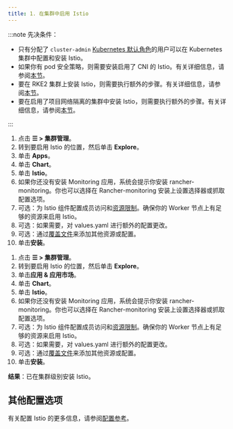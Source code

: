 ```yaml
---
title: 1. 在集群中启用 Istio
---
```


:::note 先决条件：

- 只有分配了 `cluster-admin` [Kubernetes 默认角色](https://kubernetes.io/docs/reference/access-authn-authz/rbac/#user-facing-roles)的用户可以在 Kubernetes 集群中配置和安装 Istio。
- 如果你有 pod 安全策略，则需要安装启用了 CNI 的 Istio。有关详细信息，请参阅[本节](../../../integrations-in-rancher/istio/configuration-options/pod-security-policies.md)。
- 要在 RKE2 集群上安装 Istio，则需要执行额外的步骤。有关详细信息，请参阅[本节](../../../integrations-in-rancher/istio/configuration-options/install-istio-on-rke2-cluster.md)。
- 要在启用了项目网络隔离的集群中安装 Istio，则需要执行额外的步骤。有关详细信息，请参阅[本节](../../../integrations-in-rancher/istio/configuration-options/project-network-isolation.md)。

:::

<Tabs>
<TabItem value="Rancher v2.6.5+">

1. 点击 **☰ > 集群管理**。
1. 转到要启用 Istio 的位置，然后单击 **Explore**。
1. 单击 **Apps**。
1. 单击 **Chart**。
1. 单击 **Istio**。
1. 如果你还没有安装 Monitoring 应用，系统会提示你安装 rancher-monitoring。你也可以选择在 Rancher-monitoring 安装上设置选择器或抓取配置选项。
1. 可选：为 Istio 组件配置成员访问和[资源限制](../../../integrations-in-rancher/istio/cpu-and-memory-allocations.md)。确保你的 Worker 节点上有足够的资源来启用 Istio。
1. 可选：如果需要，对 values.yaml 进行额外的配置更改。
1. 可选：通过[覆盖文件](../../../pages-for-subheaders/configuration-options.md#覆盖文件)来添加其他资源或配置。
1. 单击**安装**。

</TabItem>
<TabItem value="Rancher 版本低于 v2.6.5">

1. 点击 **☰ > 集群管理**。
1. 转到要启用 Istio 的位置，然后单击 **Explore**。
1. 单击**应用 & 应用市场**。
1. 单击 **Chart**。
1. 单击 **Istio**。
1. 如果你还没有安装 Monitoring 应用，系统会提示你安装 rancher-monitoring。你也可以选择在 Rancher-monitoring 安装上设置选择器或抓取配置选项。
1. 可选：为 Istio 组件配置成员访问和[资源限制](../../../integrations-in-rancher/istio/cpu-and-memory-allocations.md)。确保你的 Worker 节点上有足够的资源来启用 Istio。
1. 可选：如果需要，对 values.yaml 进行额外的配置更改。
1. 可选：通过[覆盖文件](../../../pages-for-subheaders/configuration-options.md#覆盖文件)来添加其他资源或配置。
1. 单击**安装**。

</TabItem>
</Tabs>

**结果**：已在集群级别安装 Istio。

## 其他配置选项

有关配置 Istio 的更多信息，请参阅[配置参考](../../../pages-for-subheaders/configuration-options.md)。

